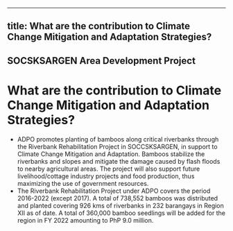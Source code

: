 --- 
 title: What are the contribution to Climate Change Mitigation and Adaptation Strategies?
 ---

## SOCSKSARGEN Area Development Project

# What are the contribution to Climate Change Mitigation and Adaptation Strategies?


 - ADPO promotes planting of bamboos along critical riverbanks through the Riverbank Rehabilitation Project in SOCCSKSARGEN, in support to Climate Change Mitigation and Adaptation. Bamboos stabilize the riverbanks and slopes and mitigate the damage caused by flash floods to nearby agricultural areas. The project will also support future livelihood/cottage industry projects and food production, thus maximizing the use of government resources.
 - The Riverbank Rehabilitation Project under ADPO covers the period 2016-2022 (except 2017). A total of 738,552 bamboos was distributed and planted covering 926 kms of riverbanks in 232 barangays in Region XII as of date. A total of 360,000 bamboo seedlings will be added for the region in FY 2022 amounting to PhP 9.0 million.

